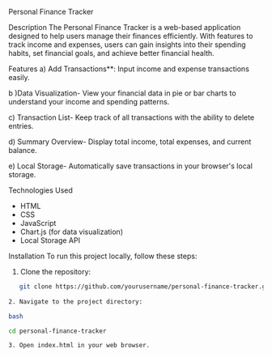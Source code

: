 Personal Finance Tracker

Description
The Personal Finance Tracker is a web-based application designed to help users manage their finances efficiently. With features to track income and expenses, users can gain insights into their spending habits, set financial goals, and achieve better financial health.

Features
a) Add Transactions**: Input income and expense transactions easily.

b )Data Visualization- View your financial data in pie or bar charts to understand your income and spending patterns.

c) Transaction List- Keep track of all transactions with the ability to delete entries.

d) Summary Overview- Display total income, total expenses, and current balance.

e) Local Storage- Automatically save transactions in your browser's local storage.

Technologies Used
- HTML
- CSS
- JavaScript
- Chart.js (for data visualization)
- Local Storage API

Installation
To run this project locally, follow these steps:

1. Clone the repository:
```bash
   git clone https://github.com/yourusername/personal-finance-tracker.git
 
2. Navigate to the project directory:

bash

cd personal-finance-tracker

3. Open index.html in your web browser.


